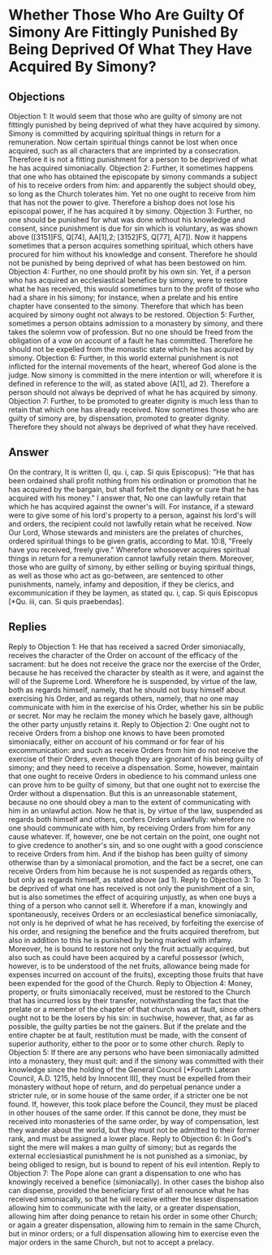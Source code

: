 # Whether Those Who Are Guilty Of Simony Are Fittingly Punished By Being Deprived Of What They Have Acquired By Simony?
## Objections
Objection 1: It would seem that those who are guilty of simony are not fittingly punished by being deprived of what they have acquired by simony. Simony is committed by acquiring spiritual things in return for a remuneration. Now certain spiritual things cannot be lost when once acquired, such as all characters that are imprinted by a consecration. Therefore it is not a fitting punishment for a person to be deprived of what he has acquired simoniacally.
Objection 2: Further, it sometimes happens that one who has obtained the episcopate by simony commands a subject of his to receive orders from him: and apparently the subject should obey, so long as the Church tolerates him. Yet no one ought to receive from him that has not the power to give. Therefore a bishop does not lose his episcopal power, if he has acquired it by simony.
Objection 3: Further, no one should be punished for what was done without his knowledge and consent, since punishment is due for sin which is voluntary, as was shown above ([3151]FS, Q[74], AA[1],2; [3152]FS, Q[77], A[7]). Now it happens sometimes that a person acquires something spiritual, which others have procured for him without his knowledge and consent. Therefore he should not be punished by being deprived of what has been bestowed on him.
Objection 4: Further, no one should profit by his own sin. Yet, if a person who has acquired an ecclesiastical benefice by simony, were to restore what he has received, this would sometimes turn to the profit of those who had a share in his simony; for instance, when a prelate and his entire chapter have consented to the simony. Therefore that which has been acquired by simony ought not always to be restored.
Objection 5: Further, sometimes a person obtains admission to a monastery by simony, and there takes the solemn vow of profession. But no one should be freed from the obligation of a vow on account of a fault he has committed. Therefore he should not be expelled from the monastic state which he has acquired by simony.
Objection 6: Further, in this world external punishment is not inflicted for the internal movements of the heart, whereof God alone is the judge. Now simony is committed in the mere intention or will, wherefore it is defined in reference to the will, as stated above (A[1], ad 2). Therefore a person should not always be deprived of what he has acquired by simony.
Objection 7: Further, to be promoted to greater dignity is much less than to retain that which one has already received. Now sometimes those who are guilty of simony are, by dispensation, promoted to greater dignity. Therefore they should not always be deprived of what they have received.
## Answer
On the contrary, It is written (I, qu. i, cap. Si quis Episcopus): "He that has been ordained shall profit nothing from his ordination or promotion that he has acquired by the bargain, but shall forfeit the dignity or cure that he has acquired with his money."
I answer that, No one can lawfully retain that which he has acquired against the owner's will. For instance, if a steward were to give some of his lord's property to a person, against his lord's will and orders, the recipient could not lawfully retain what he received. Now Our Lord, Whose stewards and ministers are the prelates of churches, ordered spiritual things to be given gratis, according to Mat. 10:8, "Freely have you received, freely give." Wherefore whosoever acquires spiritual things in return for a remuneration cannot lawfully retain them. Moreover, those who are guilty of simony, by either selling or buying spiritual things, as well as those who act as go-between, are sentenced to other punishments, namely, infamy and deposition, if they be clerics, and excommunication if they be laymen, as stated qu. i, cap. Si quis Episcopus [*Qu. iii, can. Si quis praebendas].
## Replies
Reply to Objection 1: He that has received a sacred Order simoniacally, receives the character of the Order on account of the efficacy of the sacrament: but he does not receive the grace nor the exercise of the Order, because he has received the character by stealth as it were, and against the will of the Supreme Lord. Wherefore he is suspended, by virtue of the law, both as regards himself, namely, that he should not busy himself about exercising his Order, and as regards others, namely, that no one may communicate with him in the exercise of his Order, whether his sin be public or secret. Nor may he reclaim the money which he basely gave, although the other party unjustly retains it.
Reply to Objection 2: One ought not to receive Orders from a bishop one knows to have been promoted simoniacally, either on account of his command or for fear of his excommunication: and such as receive Orders from him do not receive the exercise of their Orders, even though they are ignorant of his being guilty of simony; and they need to receive a dispensation. Some, however, maintain that one ought to receive Orders in obedience to his command unless one can prove him to be guilty of simony, but that one ought not to exercise the Order without a dispensation. But this is an unreasonable statement, because no one should obey a man to the extent of communicating with him in an unlawful action. Now he that is, by virtue of the law, suspended as regards both himself and others, confers Orders unlawfully: wherefore no one should communicate with him, by receiving Orders from him for any cause whatever. If, however, one be not certain on the point, one ought not to give credence to another's sin, and so one ought with a good conscience to receive Orders from him. And if the bishop has been guilty of simony otherwise than by a simoniacal promotion, and the fact be a secret, one can receive Orders from him because he is not suspended as regards others, but only as regards himself, as stated above (ad 1).
Reply to Objection 3: To be deprived of what one has received is not only the punishment of a sin, but is also sometimes the effect of acquiring unjustly, as when one buys a thing of a person who cannot sell it. Wherefore if a man, knowingly and spontaneously, receives Orders or an ecclesiastical benefice simoniacally, not only is he deprived of what he has received, by forfeiting the exercise of his order, and resigning the benefice and the fruits acquired therefrom, but also in addition to this he is punished by being marked with infamy. Moreover, he is bound to restore not only the fruit actually acquired, but also such as could have been acquired by a careful possessor (which, however, is to be understood of the net fruits, allowance being made for expenses incurred on account of the fruits), excepting those fruits that have been expended for the good of the Church.
Reply to Objection 4: Money, property, or fruits simoniacally received, must be restored to the Church that has incurred loss by their transfer, notwithstanding the fact that the prelate or a member of the chapter of that church was at fault, since others ought not to be the losers by his sin: in suchwise, however, that, as far as possible, the guilty parties be not the gainers. But if the prelate and the entire chapter be at fault, restitution must be made, with the consent of superior authority, either to the poor or to some other church.
Reply to Objection 5: If there are any persons who have been simoniacally admitted into a monastery, they must quit: and if the simony was committed with their knowledge since the holding of the General Council [*Fourth Lateran Council, A.D. 1215, held by Innocent III], they must be expelled from their monastery without hope of return, and do perpetual penance under a stricter rule, or in some house of the same order, if a stricter one be not found. If, however, this took place before the Council, they must be placed in other houses of the same order. If this cannot be done, they must be received into monasteries of the same order, by way of compensation, lest they wander about the world, but they must not be admitted to their former rank, and must be assigned a lower place.
Reply to Objection 6: In God's sight the mere will makes a man guilty of simony; but as regards the external ecclesiastical punishment he is not punished as a simoniac, by being obliged to resign, but is bound to repent of his evil intention.
Reply to Objection 7: The Pope alone can grant a dispensation to one who has knowingly received a benefice (simoniacally). In other cases the bishop also can dispense, provided the beneficiary first of all renounce what he has received simoniacally, so that he will receive either the lesser dispensation allowing him to communicate with the laity, or a greater dispensation, allowing him after doing penance to retain his order in some other Church; or again a greater dispensation, allowing him to remain in the same Church, but in minor orders; or a full dispensation allowing him to exercise even the major orders in the same Church, but not to accept a prelacy.